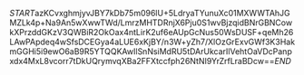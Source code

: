 $START$azKCvxghmjyvJBY7kDb75m096lU+5LdryaTYunuXc01MXWWTAhJGMZLk4p+Na9An5wXwwTWd/LmrzMHTDRnjX6Pju0S1wvBjzqidBNrGBNCowkXPrzddGKzV3QWBiR2OkOax4ntLirK2uf6eAUpGcNus50WsDUSF+qeMh26LAwPApdeq4wSfsDCEGya4aLUE6xKjBY/n3W+yZh7/XlOzGrExvGWf3K3HakmGGHi5i9ewO6aB9R5YTQQKAwIlSnNsiMdRU5tDArUkcarIlVehtOaVDcPanpxdx4MxL8vcorr7tDkUQrymvqXBa2FFXtccfph26NtNI9YrZrfLraBDcw==$END$